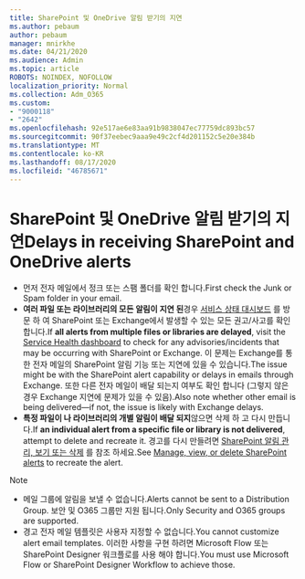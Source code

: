 ```yaml
---
title: SharePoint 및 OneDrive 알림 받기의 지연
ms.author: pebaum
author: pebaum
manager: mnirkhe
ms.date: 04/21/2020
ms.audience: Admin
ms.topic: article
ROBOTS: NOINDEX, NOFOLLOW
localization_priority: Normal
ms.collection: Adm_O365
ms.custom:
- "9000118"
- "2642"
ms.openlocfilehash: 92e517ae6e83aa91b9838047ec77759dc893bc57
ms.sourcegitcommit: 90f37eebec9aaa9e49c2cf4d201152c5e20e384b
ms.translationtype: MT
ms.contentlocale: ko-KR
ms.lasthandoff: 08/17/2020
ms.locfileid: "46785671"
---
```

# <a name="delays-in-receiving-sharepoint-and-onedrive-alerts"></a><span data-ttu-id="a2bcc-102">SharePoint 및 OneDrive 알림 받기의 지연</span><span class="sxs-lookup"><span data-stu-id="a2bcc-102">Delays in receiving SharePoint and OneDrive alerts</span></span>

- <span data-ttu-id="a2bcc-103">먼저 전자 메일에서 정크 또는 스팸 폴더를 확인 합니다.</span><span class="sxs-lookup"><span data-stu-id="a2bcc-103">First check the Junk or Spam folder in your email.</span></span>
- <span data-ttu-id="a2bcc-104">**여러 파일 또는 라이브러리의 모든 알림이 지연 된**경우 [서비스 상태 대시보드](https://portal.office.com/adminportal/home?ref=/servicehealth) 를 방문 하 여 SharePoint 또는 Exchange에서 발생할 수 있는 모든 권고/사고를 확인 합니다.</span><span class="sxs-lookup"><span data-stu-id="a2bcc-104">If **all alerts from multiple files or libraries are delayed**, visit the [Service Health dashboard](https://portal.office.com/adminportal/home?ref=/servicehealth) to check for any advisories/incidents that may be occurring with SharePoint or Exchange.</span></span> <span data-ttu-id="a2bcc-105">이 문제는 Exchange를 통한 전자 메일의 SharePoint 알림 기능 또는 지연에 있을 수 있습니다.</span><span class="sxs-lookup"><span data-stu-id="a2bcc-105">The issue might be with the SharePoint alert capability or delays in emails through Exchange.</span></span> <span data-ttu-id="a2bcc-106">또한 다른 전자 메일이 배달 되는지 여부도 확인 합니다 (그렇지 않은 경우 Exchange 지연에 문제가 있을 수 있음).</span><span class="sxs-lookup"><span data-stu-id="a2bcc-106">Also note whether other email is being delivered—if not, the issue is likely with Exchange delays.</span></span>
- <span data-ttu-id="a2bcc-107">**특정 파일이 나 라이브러리의 개별 알림이 배달 되지**않으면 삭제 하 고 다시 만듭니다.</span><span class="sxs-lookup"><span data-stu-id="a2bcc-107">If **an individual alert from a specific file or library is not delivered**, attempt to delete and recreate it.</span></span> <span data-ttu-id="a2bcc-108">경고를 다시 만들려면 [SharePoint 알림 관리, 보기 또는 삭제](https://support.microsoft.com/office/99dfb19c-9a90-4a8c-aba1-aa8c8afb0de2) 를 참조 하세요.</span><span class="sxs-lookup"><span data-stu-id="a2bcc-108">See [Manage, view, or delete SharePoint alerts](https://support.microsoft.com/office/99dfb19c-9a90-4a8c-aba1-aa8c8afb0de2) to recreate the alert.</span></span>

> [!NOTE]
> - <span data-ttu-id="a2bcc-109">메일 그룹에 알림을 보낼 수 없습니다.</span><span class="sxs-lookup"><span data-stu-id="a2bcc-109">Alerts cannot be sent to a Distribution Group.</span></span> <span data-ttu-id="a2bcc-110">보안 및 O365 그룹만 지원 됩니다.</span><span class="sxs-lookup"><span data-stu-id="a2bcc-110">Only Security and O365 groups are supported.</span></span>
> - <span data-ttu-id="a2bcc-111">경고 전자 메일 템플릿은 사용자 지정할 수 없습니다.</span><span class="sxs-lookup"><span data-stu-id="a2bcc-111">You cannot customize alert email templates.</span></span> <span data-ttu-id="a2bcc-112">이러한 사항을 구현 하려면 Microsoft Flow 또는 SharePoint Designer 워크플로를 사용 해야 합니다.</span><span class="sxs-lookup"><span data-stu-id="a2bcc-112">You must use Microsoft Flow or SharePoint Designer Workflow to achieve those.</span></span>
